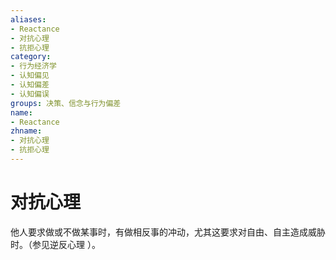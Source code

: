 ```yaml
---
aliases:
- Reactance
- 对抗心理
- 抗拒心理
category:
- 行为经济学
- 认知偏见
- 认知偏差
- 认知偏误
groups: 决策、信念与行为偏差
name:
- Reactance
zhname:
- 对抗心理
- 抗拒心理
---
```


# 对抗心理

他人要求做或不做某事时，有做相反事的冲动，尤其这要求对自由、自主造成威胁时。（参见逆反心理 ）。
